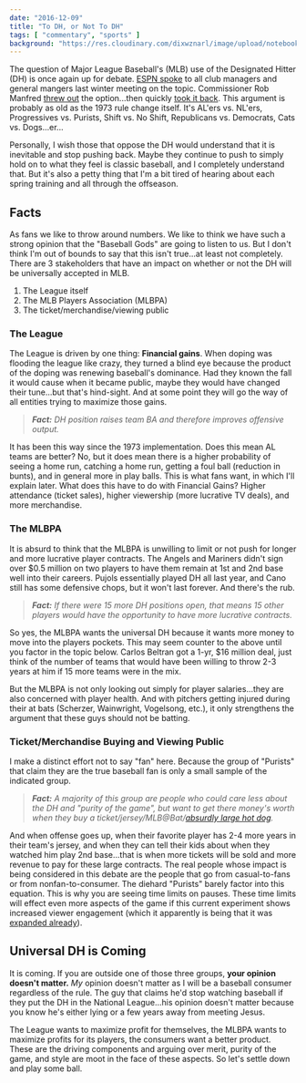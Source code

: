 ```yaml
---
date: "2016-12-09"
title: "To DH, or Not To DH"
tags: [ "commentary", "sports" ]
background: "https://res.cloudinary.com/dixwznarl/image/upload/notebook/baseball.jpg"
---
```


The question of Major League Baseball's (MLB) use of the Designated Hitter (DH) is once again up for debate.  [ESPN spoke][espn] to all club managers and general mangers last winter meeting on the topic.  Commissioner Rob Manfred [threw out][commishdh] the option...then quickly [took it back][commishnodh].  This argument is probably as old as the 1973 rule change itself.  It's AL'ers vs. NL'ers, Progressives vs. Purists, Shift vs. No Shift, Republicans vs. Democrats, Cats vs. Dogs...er...

Personally, I wish those that oppose the DH would understand that it is inevitable and stop pushing back.  Maybe they continue to push to simply hold on to what they feel is classic baseball, and I completely understand that.  But it's also a petty thing that I'm a bit tired of hearing about each spring training and all through the offseason.

## Facts

As fans we like to throw around numbers.  We like to think we have such a strong opinion that the "Baseball Gods" are going to listen to us.  But I don't think I'm out of bounds to say that this isn't true...at least not completely.  There are 3 stakeholders that have an impact on whether or not the DH will be universally accepted in MLB.

1. The League itself
2. The MLB Players Association (MLBPA)
3. The ticket/merchandise/viewing public

### The League

The League is driven by one thing: **Financial gains**.  When doping was flooding the league like crazy, they turned a blind eye because the product of the doping was renewing baseball's dominance.  Had they known the fall it would cause when it became public, maybe they would have changed their tune...but that's hind-sight.  And at some point they will go the way of all entities trying to maximize those gains.  

> _**Fact:** DH position raises team BA and therefore improves offensive output._

It has been this way since the 1973 implementation.  Does this mean AL teams are better?  No, but it does mean there is a higher probability of seeing a home run, catching a home run, getting a foul ball (reduction in bunts), and in general more in play balls.  This is what fans want, in which I'll explain later.  What does this have to do with Financial Gains?  Higher attendance (ticket sales), higher viewership (more lucrative TV deals), and more merchandise. 

### The MLBPA

It is absurd to think that the MLBPA is unwilling to limit or not push for longer and more lucrative player contracts.  The Angels and Mariners didn't sign over $0.5 million on two players to have them remain at 1st and 2nd base well into their careers.  Pujols essentially played DH all last year, and Cano still has some defensive chops, but it won't last forever.  And there's the rub.  

> _**Fact:** If there were 15 more DH positions open, that means 15 other players would have the opportunity to have more lucrative contracts._ 

So yes, the MLBPA wants the universal DH because it wants more money to move into the players pockets.  This may seem counter to the above until you factor in the topic below. Carlos Beltran got a 1-yr, $16 million deal, just think of the number of teams that would have been willing to throw 2-3 years at him if 15 more teams were in the mix.

But the MLBPA is not only looking out simply for player salaries...they are also concerned with player health.  And with pitchers getting injured during their at bats (Scherzer, Wainwright, Vogelsong, etc.), it only strengthens the argument that these guys should not be batting.

### Ticket/Merchandise Buying and Viewing Public

I make a distinct effort not to say "fan" here.  Because the group of "Purists" that claim they are the true baseball fan is only a small sample of the indicated group.  

> _**Fact:** A majority of this group are people who could care less about the DH and "purity of the game", but want to get there money's worth when they buy a ticket/jersey/MLB@Bat/[absurdly large hot dog][longdog]._  

And when offense goes up, when their favorite player has 2-4 more years in their team's jersey, and when they can tell their kids about when they watched him play 2nd base...that is when more tickets will be sold and more revenue to pay for these large contracts.  The real people whose impact is being considered in this debate are the people that go from casual-to-fans or from nonfan-to-consumer.  The diehard "Purists" barely factor into this equation.  This is why you are seeing time limits on pauses.  These time limits will effect even more aspects of the game if this current experiment shows increased viewer engagement (which it apparently is being that it was [expanded already][paceofgame]).

## Universal DH is Coming

It is coming.  If you are outside one of those three groups, **your opinion doesn't matter.**  _My_ opinion doesn't matter as I will be a baseball consumer regardless of the rule.  The guy that claims he'd stop watching baseball if they put the DH in the National League...his opinion doesn't matter because you know he's either lying or a few years away from meeting Jesus.

The League wants to maximize profit for themselves, the MLBPA wants to maximize profits for its players, the consumers want a better product.  These are the driving components and arguing over merit, purity of the game, and style are moot in the face of these aspects.  So let's settle down and play some ball.

[espn]: http://espn.go.com/mlb/story/_/page/springtraining_DHdebate/mlb-managers-gms-weigh-dh-debate
[commishnodh]: http://espn.go.com/mlb/story/_/id/14643947/mlb-commissioner-rob-manfred-says-no-foreseeable-change-designated-hitter-rule-coming
[commishdh]: http://www.nydailynews.com/sports/baseball/mlb-commissioner-nl-implement-dh-2017-article-1.2505327
[longdog]: http://sports.yahoo.com/blogs/mlb-big-league-stew/26-hot-dog-texas-rangers-serve-2-foot-173601862.html
[paceofgame]: http://dodgerblue.com/mlb-implements-new-slide-rule-expands-pace-of-game-program/2016/02/25/

